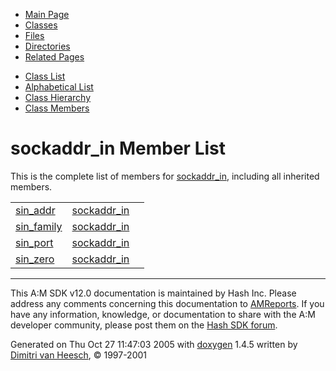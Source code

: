 <div class="tabs">

- [Main Page](index.md)
- <span id="current">[Classes](annotated.md)</span>
- [Files](files.md)
- [Directories](dirs.md)
- [Related Pages](pages.md)

</div>

<div class="tabs">

- [Class List](annotated.md)
- [Alphabetical List](classes.md)
- [Class Hierarchy](hierarchy.md)
- [Class Members](functions.md)

</div>

# sockaddr_in Member List

This is the complete list of members for <a href="structsockaddr__in.md" class="el">sockaddr_in</a>, including all inherited members.

|  |  |  |
|----|----|----|
| <a href="structsockaddr__in.md#d11c5d94685a17d2250dc812aec2781c" class="el">sin_addr</a> | <a href="structsockaddr__in.md" class="el">sockaddr_in</a> |  |
| <a href="structsockaddr__in.md#29ecf83724b82bf01cc94a2c573efee8" class="el">sin_family</a> | <a href="structsockaddr__in.md" class="el">sockaddr_in</a> |  |
| <a href="structsockaddr__in.md#8c320aedc02071060cd00ecb855c64b6" class="el">sin_port</a> | <a href="structsockaddr__in.md" class="el">sockaddr_in</a> |  |
| <a href="structsockaddr__in.md#87e2ce4613a2117176b91f4daf488dbd" class="el">sin_zero</a> | <a href="structsockaddr__in.md" class="el">sockaddr_in</a> |  |

------------------------------------------------------------------------

<span class="small">This A:M SDK v12.0 documentation is maintained by Hash Inc. Please address any comments concerning this documentation to [AMReports](http://www.hash.com/reports). If you have any information, knowledge, or documentation to share with the A:M developer community, please post them on the [Hash SDK forum](http://www.hash.com/forums/index.php?showforum=11).</span>

Generated on Thu Oct 27 11:47:03 2005 with [<span class="image placeholder" original-image-src="doxygen.png" original-image-title="" height="45" width="100" align="middle" border="0">doxygen</span>](http://www.doxygen.org/index.html) 1.4.5 written by [Dimitri van Heesch](mailto:dimitri@stack.nl), © 1997-2001
